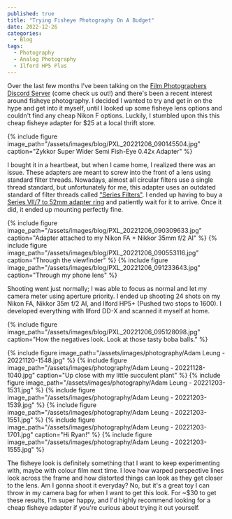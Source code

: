 ```yaml
---
published: true
title: "Trying Fisheye Photography On A Budget"
date: 2022-12-26
categories:
  - Blog
tags:
  - Photography
  - Analog Photography
  - Ilford HP5 Plus
---
```


Over the last few months I've been talking on the [Film Photographers Discord Server](https://discord.gg/Bk59thA) (come check us out!) and there's been a recent interest around fisheye photography. I decided I wanted to try and get in on the hype and get into it myself, until I looked up some fisheye lens options and couldn't find any cheap Nikon F options. Luckily, I stumbled upon this this cheap fisheye adapter for $25 at a local thrift store.

{% include figure image_path="/assets/images/blog/PXL_20221206_090145504.jpg" caption="Zykkor Super Wider Semi Fish-Eye 0.42x Adapter" %}

I bought it in a heartbeat, but when I came home, I realized there was an issue. These adapters are meant to screw into the front of a lens using standard filter threads. Nowadays, almost all circular filters use a single thread standard, but unfortunately for me, this adapter uses an outdated standard of filter threads called ["Series Filters"](https://en.wikipedia.org/wiki/Photographic_filter#Series_filters). I ended up having to buy a [Series VII/7 to 52mm adapter ring](https://www.ebay.ca/itm/284064772534) and patiently wait for it to arrive. Once it did, it ended up mounting perfectly fine.

{% include figure image_path="/assets/images/blog/PXL_20221206_090309633.jpg" caption="Adapter attached to my Nikon FA + Nikkor 35mm f/2 AI" %}
{% include figure image_path="/assets/images/blog/PXL_20221206_090553116.jpg" caption="Through the viewfinder" %}
{% include figure image_path="/assets/images/blog/PXL_20221206_091233643.jpg" caption="Through my phone lens" %}

Shooting went just normally; I was able to focus as normal and let my camera meter using aperture priority. I ended up shooting 24 shots on my Nikon FA, Nikkor 35m f/2 AI, and Ilford HP5+ (Pushed two stops to 1600). I developed everything with Ilford DD-X and scanned it myself at home.

{% include figure image_path="/assets/images/blog/PXL_20221206_095128098.jpg" caption="How the negatives look. Look at those tasty boba balls." %}

{% include figure image_path="/assets/images/photography/Adam Leung - 20221120-1548.jpg" %}
{% include figure image_path="/assets/images/photography/Adam Leung - 20221128-1040.jpg" caption="Up close with my little succulent plant" %}
{% include figure image_path="/assets/images/photography/Adam Leung - 20221203-1531.jpg" %}
{% include figure image_path="/assets/images/photography/Adam Leung - 20221203-1539.jpg" %}
{% include figure image_path="/assets/images/photography/Adam Leung - 20221203-1551.jpg" %}
{% include figure image_path="/assets/images/photography/Adam Leung - 20221203-1701.jpg" caption="Hi Ryan!" %}
{% include figure image_path="/assets/images/photography/Adam Leung - 20221203-1555.jpg" %}

The fisheye look is definitely something that I want to keep experimenting with, maybe with colour film next time. I love how warped perspective lines look across the frame and how distorted things can look as they get closer to the lens. Am I gonna shoot it everyday? No, but it's a great toy I can throw in my camera bag for when I want to get this look. For ~$30 to get these results, I'm super happy, and I'd highly recommend looking for a cheap fisheye adapter if you're curious about trying it out yourself.